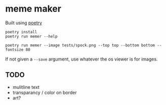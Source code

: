 # meme maker

Built using [poetry](https://python-poetry.org/)

```shell
poetry install
poetry run memer --help

poetry run memer --image tests/spock.png --top top --bottom bottom --fontsize 80
```

If not given a `--save` argument, use whatever the os viewer is for images.


## TODO

- mulitline text
- transparancy / color on border
- art?